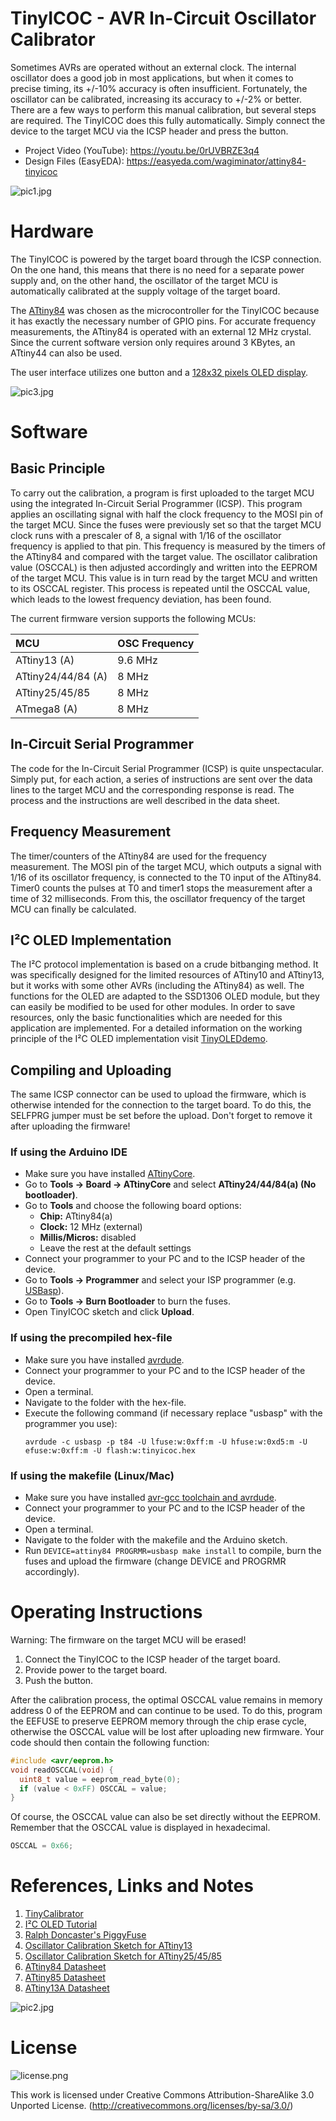 # TinyICOC - AVR In-Circuit Oscillator Calibrator
Sometimes AVRs are operated without an external clock. The internal oscillator does a good job in most applications, but when it comes to precise timing, its +/-10% accuracy is often insufficient. Fortunately, the oscillator can be calibrated, increasing its accuracy to +/-2% or better. There are a few ways to perform this manual calibration, but several steps are required. The TinyICOC does this fully automatically. Simply connect the device to the target MCU via the ICSP header and press the button.

- Project Video (YouTube): https://youtu.be/0rUVBRZE3q4
- Design Files (EasyEDA): https://easyeda.com/wagiminator/attiny84-tinyicoc

![pic1.jpg](https://raw.githubusercontent.com/wagiminator/ATtiny84-TinyICOC/main/documentation/TinyICOC_pic1.jpg)

# Hardware
The TinyICOC is powered by the target board through the ICSP connection. On the one hand, this means that there is no need for a separate power supply and, on the other hand, the oscillator of the target MCU is automatically calibrated at the supply voltage of the target board.

The [ATtiny84](http://ww1.microchip.com/downloads/en/devicedoc/Atmel-7701_Automotive-Microcontrollers-ATtiny24-44-84_Datasheet.pdf) was chosen as the microcontroller for the TinyICOC because it has exactly the necessary number of GPIO pins. For accurate frequency measurements, the ATtiny84 is operated with an external 12 MHz crystal. Since the current software version only requires around 3 KBytes, an ATtiny44 can also be used.

The user interface utilizes one button and a [128x32 pixels OLED display](http://aliexpress.com/wholesale?SearchText=128+32+0.91+oled).

![pic3.jpg](https://raw.githubusercontent.com/wagiminator/ATtiny84-TinyICOC/main/documentation/TinyICOC_pic3.jpg)

# Software
## Basic Principle
To carry out the calibration, a program is first uploaded to the target MCU using the integrated In-Circuit Serial Programmer (ICSP). This program applies an oscillating signal with half the clock frequency to the MOSI pin of the target MCU. Since the fuses were previously set so that the target MCU clock runs with a prescaler of 8, a signal with 1/16 of the oscillator frequency is applied to that pin. This frequency is measured by the timers of the ATtiny84 and compared with the target value. The oscillator calibration value (OSCCAL) is then adjusted accordingly and written into the EEPROM of the target MCU. This value is in turn read by the target MCU and written to its OSCCAL register. This process is repeated until the OSCCAL value, which leads to the lowest frequency deviation, has been found.

The current firmware version supports the following MCUs:

|MCU|OSC Frequency|
|:-|:-|
|ATtiny13 (A)|9.6 MHz|
|ATtiny24/44/84 (A)|8 MHz|
|ATtiny25/45/85|8 MHz|
|ATmega8 (A)|8 MHz|

## In-Circuit Serial Programmer
The code for the In-Circuit Serial Programmer (ICSP) is quite unspectacular. Simply put, for each action, a series of instructions are sent over the data lines to the target MCU and the corresponding response is read. The process and the instructions are well described in the data sheet.

## Frequency Measurement
The timer/counters of the ATtiny84 are used for the frequency measurement. The MOSI pin of the target MCU, which outputs a signal with 1/16 of its oscillator frequency, is connected to the T0 input of the ATtiny84. Timer0 counts the pulses at T0 and timer1 stops the measurement after a time of 32 milliseconds. From this, the oscillator frequency of the target MCU can finally be calculated.

## I²C OLED Implementation
The I²C protocol implementation is based on a crude bitbanging method. It was specifically designed for the limited resources of ATtiny10 and ATtiny13, but it works with some other AVRs (including the ATtiny84) as well. The functions for the OLED are adapted to the SSD1306 OLED module, but they can easily be modified to be used for other modules. In order to save resources, only the basic functionalities which are needed for this application are implemented. For a detailed information on the working principle of the I²C OLED implementation visit [TinyOLEDdemo](https://github.com/wagiminator/attiny13-tinyoleddemo).

## Compiling and Uploading
The same ICSP connector can be used to upload the firmware, which is otherwise intended for the connection to the target board. To do this, the SELFPRG jumper must be set before the upload. Don't forget to remove it after uploading the firmware!

### If using the Arduino IDE
- Make sure you have installed [ATtinyCore](https://github.com/SpenceKonde/ATTinyCore).
- Go to **Tools -> Board -> ATtinyCore** and select **ATtiny24/44/84(a) (No bootloader)**.
- Go to **Tools** and choose the following board options:
  - **Chip:**           ATtiny84(a)
  - **Clock:**          12 MHz (external)
  - **Millis/Micros:**  disabled
  - Leave the rest at the default settings
- Connect your programmer to your PC and to the ICSP header of the device.
- Go to **Tools -> Programmer** and select your ISP programmer (e.g. [USBasp](https://aliexpress.com/wholesale?SearchText=usbasp)).
- Go to **Tools -> Burn Bootloader** to burn the fuses.
- Open TinyICOC sketch and click **Upload**.

### If using the precompiled hex-file
- Make sure you have installed [avrdude](https://learn.adafruit.com/usbtinyisp/avrdude).
- Connect your programmer to your PC and to the ICSP header of the device.
- Open a terminal.
- Navigate to the folder with the hex-file.
- Execute the following command (if necessary replace "usbasp" with the programmer you use):
  ```
  avrdude -c usbasp -p t84 -U lfuse:w:0xff:m -U hfuse:w:0xd5:m -U efuse:w:0xff:m -U flash:w:tinyicoc.hex
  ```

### If using the makefile (Linux/Mac)
- Make sure you have installed [avr-gcc toolchain and avrdude](http://maxembedded.com/2015/06/setting-up-avr-gcc-toolchain-on-linux-and-mac-os-x/).
- Connect your programmer to your PC and to the ICSP header of the device.
- Open a terminal.
- Navigate to the folder with the makefile and the Arduino sketch.
- Run `DEVICE=attiny84 PROGRMR=usbasp make install` to compile, burn the fuses and upload the firmware (change DEVICE and PROGRMR accordingly).

# Operating Instructions
Warning: The firmware on the target MCU will be erased!

1. Connect the TinyICOC to the ICSP header of the target board.
2. Provide power to the target board.
3. Push the button.

After the calibration process, the optimal OSCCAL value remains in memory address 0 of the EEPROM and can continue to be used. To do this, program the EEFUSE to preserve EEPROM memory through the chip erase cycle, otherwise the OSCCAL value will be lost after uploading new firmware. Your code should then contain the following function:

```c
#include <avr/eeprom.h>
void readOSCCAL(void) {
  uint8_t value = eeprom_read_byte(0);
  if (value < 0xFF) OSCCAL = value;
}
```

Of course, the OSCCAL value can also be set directly without the EEPROM. Remember that the OSCCAL value is displayed in hexadecimal.

```c
OSCCAL = 0x66;
```

# References, Links and Notes
1. [TinyCalibrator](https://github.com/wagiminator/ATtiny84-TinyCalibrator)
2. [I²C OLED Tutorial](https://github.com/wagiminator/attiny13-tinyoleddemo)
3. [Ralph Doncaster's PiggyFuse](https://nerdralph.blogspot.com/2018/05/piggyfuse-hvsp-avr-fuse-programmer.html)
4. [Oscillator Calibration Sketch for ATtiny13](https://github.com/MCUdude/MicroCore#internal-oscillator-calibration)
5. [Oscillator Calibration Sketch for ATtiny25/45/85](http://ernstc.dk/arduino/tinytuner.html)
6. [ATtiny84 Datasheet](http://ww1.microchip.com/downloads/en/devicedoc/Atmel-7701_Automotive-Microcontrollers-ATtiny24-44-84_Datasheet.pdf)
7. [ATtiny85 Datasheet](https://ww1.microchip.com/downloads/en/DeviceDoc/Atmel-2586-AVR-8-bit-Microcontroller-ATtiny25-ATtiny45-ATtiny85_Datasheet.pdf)
8. [ATtiny13A Datasheet](http://ww1.microchip.com/downloads/en/DeviceDoc/doc8126.pdf)

![pic2.jpg](https://raw.githubusercontent.com/wagiminator/ATtiny84-TinyICOC/main/documentation/TinyICOC_pic2.jpg)

# License
![license.png](https://i.creativecommons.org/l/by-sa/3.0/88x31.png)

This work is licensed under Creative Commons Attribution-ShareAlike 3.0 Unported License. 
(http://creativecommons.org/licenses/by-sa/3.0/)
